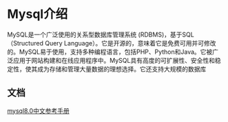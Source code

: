 # Mysql介绍

MySQL是一个广泛使用的关系型数据库管理系统 (RDBMS)，基于SQL（Structured Query Language）。它是开源的，意味着它是免费可用并可修改的。MySQL易于使用，支持多种编程语言，包括PHP、Python和Java。它被广泛应用于网站构建和在线应用程序中。MySQL具有高度的可扩展性、安全性和稳定性，使其成为存储和管理大量数据的理想选择。它还支持大规模的数据库

## 文档

[mysql8.0中文参考手册](https://mysql.net.cn/doc/refman/8.0/en/)